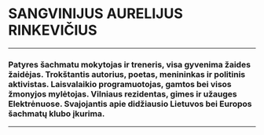 # SANGVINIJUS AURELIJUS RINKEVIČIUS
- - - - - - - - - - - - - - - - - - - - - - - - - - - - - - - - - - - - - - - - - - - - - 
### Patyres šachmatu mokytojas ir treneris, visa gyvenima žaides žaidėjas. Trokštantis autorius, poetas, menininkas ir politinis aktivistas. Laisvalaikio programuotojas, gamtos bei visos žmonyjos mylėtojas. Vilniaus rezidentas, gimes ir užauges Elektrėnuose. Svajojantis apie didžiausio Lietuvos bei Europos šachmatų klubo įkurima.
- - - - - - - - - - - - - - - - - - - - - - - - - - - - - - - - - - - - - - - - - - - - - 
